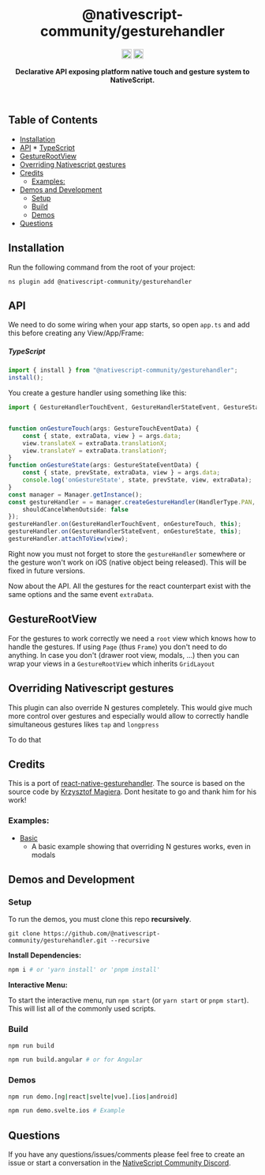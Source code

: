 <!-- ⚠️ This README has been generated from the file(s) "blueprint.md" ⚠️-->
<!--  !!!!!!!!!!!!!!!!!!!!!!!!!!!!!!!!!!!!!!!!!!!!!!!!!!!!!!!!!!!!!!!
      !!!!!!!!!!!!!!!!!!!!!!!!!!!!!!!!!!!!!!!!!!!!!!!!!!!!!!!!!!!!!!!
      !!!!!!!!!!!!!!!!!!!!!!!!!!!!!!!!!!!!!!!!!!!!!!!!!!!!!!!!!!!!!!!
      !!!!!!!!!!!!!!!!!!!!!!!!!!!!!!!!!!!!!!!!!!!!!!!!!!!!!!!!!!!!!!!
      !!!!!!!!!!!!!!!!!!!!!!!!!!!!!!!!!!!!!!!!!!!!!!!!!!!!!!!!!!!!!!!
      !!!!!!!!!!!!!!!!!!!!!!!!!!!!!!!!!!!!!!!!!!!!!!!!!!!!!!!!!!!!!!!
      !!!!!!!!!!!!!!!!!!!!!!!!!!!!!!!!!!!!!!!!!!!!!!!!!!!!!!!!!!!!!!!
      !!!!!!!!!!!!!!!!!!!!!!!!!!!!!!!!!!!!!!!!!!!!!!!!!!!!!!!!!!!!!!!
      !!!!!!!!!!!!!!!!!!!!!!!!!!!!!!!!!!!!!!!!!!!!!!!!!!!!!!!!!!!!!!!
      DO NOT EDIT THIS READEME DIRECTLY! Edit "bluesprint.md" instead.
      !!!!!!!!!!!!!!!!!!!!!!!!!!!!!!!!!!!!!!!!!!!!!!!!!!!!!!!!!!!!!!!
      !!!!!!!!!!!!!!!!!!!!!!!!!!!!!!!!!!!!!!!!!!!!!!!!!!!!!!!!!!!!!!!
      !!!!!!!!!!!!!!!!!!!!!!!!!!!!!!!!!!!!!!!!!!!!!!!!!!!!!!!!!!!!!!!
      !!!!!!!!!!!!!!!!!!!!!!!!!!!!!!!!!!!!!!!!!!!!!!!!!!!!!!!!!!!!!!!
      !!!!!!!!!!!!!!!!!!!!!!!!!!!!!!!!!!!!!!!!!!!!!!!!!!!!!!!!!!!!!!!
      !!!!!!!!!!!!!!!!!!!!!!!!!!!!!!!!!!!!!!!!!!!!!!!!!!!!!!!!!!!!!!!
      !!!!!!!!!!!!!!!!!!!!!!!!!!!!!!!!!!!!!!!!!!!!!!!!!!!!!!!!!!!!!!!
      !!!!!!!!!!!!!!!!!!!!!!!!!!!!!!!!!!!!!!!!!!!!!!!!!!!!!!!!!!!!!!!
      !!!!!!!!!!!!!!!!!!!!!!!!!!!!!!!!!!!!!!!!!!!!!!!!!!!!!!!!!!!!!!! -->
<h1 align="center">@nativescript-community/gesturehandler</h1>
<p align="center">
		<a href="https://npmcharts.com/compare/@nativescript-community/gesturehandler?minimal=true"><img alt="Downloads per month" src="https://img.shields.io/npm/dm/@nativescript-community/gesturehandler.svg" height="20"/></a>
<a href="https://www.npmjs.com/package/@nativescript-community/gesturehandler"><img alt="NPM Version" src="https://img.shields.io/npm/v/@nativescript-community/gesturehandler.svg" height="20"/></a>
	</p>

<p align="center">
  <b>Declarative API exposing platform native touch and gesture system to NativeScript.</b></br>
  <sub><sub>
</p>

<br />



[](#table-of-contents)

## Table of Contents

* [Installation](#installation)
* [API](#api)
			* [TypeScript](#typescript)
* [GestureRootView](#gesturerootview)
* [Overriding Nativescript gestures](#overriding-nativescript-gestures)
* [Credits](#credits)
	* [Examples:](#examples)
* [Demos and Development](#demos-and-development)
	* [Setup](#setup)
	* [Build](#build)
	* [Demos](#demos)
* [Questions](#questions)


[](#installation)

## Installation
Run the following command from the root of your project:

`ns plugin add @nativescript-community/gesturehandler`


[](#api)

## API

We need to do some wiring when your app starts, so open `app.ts` and add this before creating any View/App/Frame:
##### TypeScript
```ts
import { install } from "@nativescript-community/gesturehandler";
install();
```

You create a gesture handler using something like this:
```typescript 
import { GestureHandlerTouchEvent, GestureHandlerStateEvent, GestureStateEventData, GestureTouchEventData, HandlerType } from '@nativescript-community/gesturehandler';


function onGestureTouch(args: GestureTouchEventData) {
    const { state, extraData, view } = args.data;
    view.translateX = extraData.translationX;
    view.translateY = extraData.translationY;
}
function onGestureState(args: GestureStateEventData) {
    const { state, prevState, extraData, view } = args.data;
    console.log('onGestureState', state, prevState, view, extraData);
}
const manager = Manager.getInstance();
const gestureHandler = = manager.createGestureHandler(HandlerType.PAN, 10, {
    shouldCancelWhenOutside: false
});
gestureHandler.on(GestureHandlerTouchEvent, onGestureTouch, this);
gestureHandler.on(GestureHandlerStateEvent, onGestureState, this);
gestureHandler.attachToView(view);
```

Right now you must not forget to store the ```gestureHandler``` somewhere or the gesture won't work on iOS (native object being released). This will be fixed in future versions.

Now about the API. All the gestures for the react counterpart exist with the same options and the same event ```extraData```.


[](#gesturerootview)

## GestureRootView

For the gestures to work correctly we need a `root` view which knows how to handle the gestures.
If using `Page` (thus `Frame`) you don't need to do anything.
In case you don't (drawer root view, modals, ...) then you can wrap your views in a `GestureRootView` which inherits `GridLayout`


[](#overriding-nativescript-gestures)

## Overriding Nativescript gestures

This plugin can also override N gestures completely. This would give much more control over gestures and especially would allow to correctly handle simultaneous gestures likes `tap` and `longpress`

To do that 


[](#credits)

## Credits

This is a port of [react-native-gesturehandler](https://kmagiera.github.io/react-native-gesture-handler/).
The source is based on the source code by [Krzysztof Magiera](https://github.com/kmagiera). Dont hesitate to go and thank him for his work!



### Examples:

- [Basic](demo-snippets/vue/Basic.vue)
  - A basic example showing that overriding N gestures works, even in modals


[](#demos-and-development)

## Demos and Development


### Setup

To run the demos, you must clone this repo **recursively**.

```
git clone https://github.com/@nativescript-community/gesturehandler.git --recursive
```

**Install Dependencies:**
```bash
npm i # or 'yarn install' or 'pnpm install'
```

**Interactive Menu:**

To start the interactive menu, run `npm start` (or `yarn start` or `pnpm start`). This will list all of the commonly used scripts.

### Build

```bash
npm run build

npm run build.angular # or for Angular
```

### Demos

```bash
npm run demo.[ng|react|svelte|vue].[ios|android]

npm run demo.svelte.ios # Example
```

[](#questions)

## Questions

If you have any questions/issues/comments please feel free to create an issue or start a conversation in the [NativeScript Community Discord](https://nativescript.org/discord).